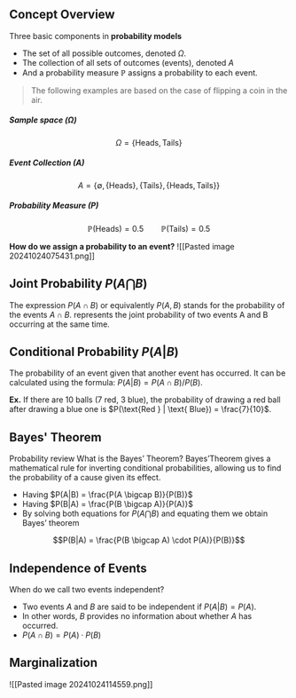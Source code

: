 ## Concept Overview

Three basic components in **probability models**
- The set of all possible outcomes, denoted $\Omega$.
- The collection of all sets of outcomes (events), denoted $A$ 
- And a probability measure $\mathbb{P}$ assigns a probability to each event.

> The following examples are based on the case of flipping a coin in the air.

##### Sample space (Ω)
$$\Omega = \{ \text{Heads}, \text{Tails} \}$$

##### Event Collection (A)
$$A = \{ \emptyset, \{ \text{Heads} \}, \{ \text{Tails} \},\{ \text{Heads}, \text{Tails} \} \}$$

##### Probability Measure (P)
$$\mathbb{P}(\text{Heads}) = 0.5 \:\:\:\:\:\:\:\: \mathbb{P}(\text{Tails}) = 0.5$$

**How do we assign a probability to an event?**
![[Pasted image 20241024075431.png]]

## Joint Probability $P(A \bigcap B)$

The expression $P(A ∩ B)$ or equivalently $P(A, B)$ stands for the probability of the
events $A ∩ B$. represents the joint probability of two events A and B occurring at
the same time.

## Conditional Probability $P(A | B)$

The probability of an event given that another event has occurred. It can be calculated using the formula: $P(A|B) = P(A ∩ B) / P(B).$

**Ex.** If there are 10 balls ($7$ red, $3$ blue), the probability of drawing a red ball after drawing a blue one is $P(\text{Red } | \text{ Blue}) = \frac{7}{10}$.

## Bayes' Theorem
Probability review What is the Bayes’ Theorem? Bayes’Theorem gives a mathematical rule for inverting conditional probabilities, allowing us to find the probability of a cause given its effect.

- Having $P(A|B) = \frac{P(A \bigcap B)}{P(B)}$
- Having $P(B|A) = \frac{P(B \bigcap A)}{P(A)}$
- By solving both equations for $P(A \bigcap B)$ and equating them we obtain Bayes’ theorem

$$P(B|A) = \frac{P(B \bigcap A) \cdot P(A)}{P(B)}$$


## Independence of Events
When do we call two events independent?

- Two events $A$ and $B$ are said to be independent if $P(A|B) = P(A)$. 
- In other words, $B$ provides no information about whether $A$ has occurred. 
- $P(A ∩ B) = P(A) · P(B)$


## Marginalization
![[Pasted image 20241024114559.png]]